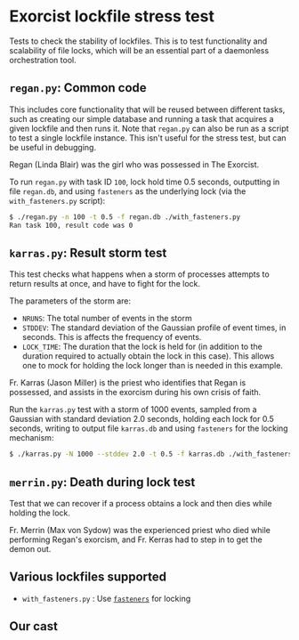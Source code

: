 # Exorcist lockfile stress test

Tests to check the stability of lockfiles. This is to test functionality and
scalability of file locks, which will be an essential part of a daemonless
orchestration tool.

## `regan.py`: Common code

This includes core functionality that will be reused between different tasks,
such as creating our simple database and running a task that acquires a given
lockfile and then runs it. Note that `regan.py` can also be run as a script to
test a single lockfile instance. This isn't useful for the stress test, but can
be useful in debugging.

Regan (Linda Blair) was the girl who was possessed in The Exorcist.

To run `regan.py` with task ID `100`, lock hold time 0.5 seconds, outputting in
file `regan.db`, and using `fasteners` as the underlying lock (via the
`with_fasteners.py` script):

```bash
$ ./regan.py -n 100 -t 0.5 -f regan.db ./with_fasteners.py
Ran task 100, result code was 0
```

## `karras.py`: Result storm test

This test checks what happens when a storm of processes attempts to return
results at once, and have to fight for the lock.

The parameters of the storm are:

* `NRUNS`: The total number of events in the storm
* `STDDEV`: The standard deviation of the Gaussian profile of event times, in
  seconds. This is affects the frequency of events.
* `LOCK_TIME`: The duration that the lock is held for (in addition to the
  duration required to actually obtain the lock in this case). This allows one
  to mock for holding the lock longer than is needed in this example.

Fr. Karras (Jason Miller) is the priest who identifies that Regan is possessed,
and assists in the exorcism during his own crisis of faith.

Run the `karras.py` test with a storm of 1000 events, sampled from a Gaussian
with standard deviation 2.0 seconds, holding each lock for 0.5 seconds, writing
to output file `karras.db` and using `fasteners` for the locking mechanism:

```bash
$ ./karras.py -N 1000 --stddev 2.0 -t 0.5 -f karras.db ./with_fasteners.py
```

## `merrin.py`: Death during lock test

Test that we can recover if a process obtains a lock and then dies while
holding the lock. 

Fr. Merrin (Max von Sydow) was the experienced priest who died while performing
Regan's exorcism, and Fr. Kerras had to step in to get the demon out.

## Various lockfiles supported

* `with_fasteners.py` : Use
  [`fasteners`](https://github.com/harlowja/fasteners) for locking

## Our cast


